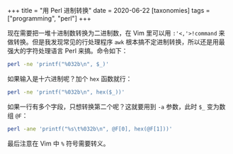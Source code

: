 +++
title = "用 Perl 进制转换"
date = 2020-06-22
[taxonomies]
tags = ["programming", "perl"]
+++

现在需要把一堆十进制数转换为二进制数，在 Vim 里可以用 `:'<,'>!command` 来做转换。但是我发现常见的行处理程序 `awk` 根本搞不定进制转换，所以还是用最强大的字符处理语言 Perl 来搞。命令如下：

```sh
perl -ne 'printf("%032b\n", $_)'
```

如果输入是十六进制呢？加个 `hex` 函数就行：

```sh
perl -ne 'printf("%032b\n", hex($_))'
```

如果一行有多个字段，只想转换第二个呢？这就要用到 `-a` 参数，此时 `$_` 变为数组 `@F`：

```sh
perl -ane 'printf("%s\t%032b\n", @F[0], hex(@F[1]))'
```

最后注意在 Vim 中 `%` 符号需要转义。
